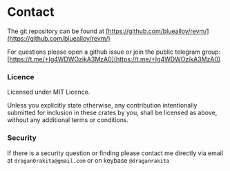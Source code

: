 
# Contact

The git repository can be found at [https://github.com/bluealloy/revm/](https://github.com/bluealloy/revm/)

For questions please open a github issue or join the public telegram group: [https://t.me/+Ig4WDWOzikA3MzA0](https://t.me/+Ig4WDWOzikA3MzA0)

### Licence

Licensed under MIT Licence.

Unless you explicitly state otherwise, any contribution intentionally submitted for inclusion in these crates by you, shall be licensed as above, without any additional terms or conditions.

### Security

If there is a security question or finding please contact me directly via email at `dragan0rakita@gmail.com` or on keybase `@draganrakita`

